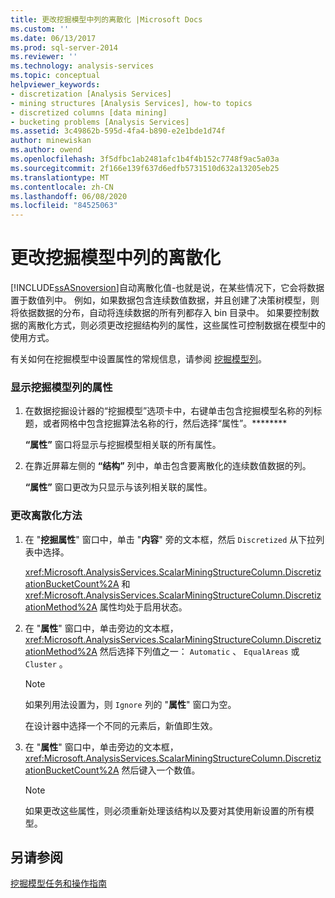 ```yaml
---
title: 更改挖掘模型中列的离散化 |Microsoft Docs
ms.custom: ''
ms.date: 06/13/2017
ms.prod: sql-server-2014
ms.reviewer: ''
ms.technology: analysis-services
ms.topic: conceptual
helpviewer_keywords:
- discretization [Analysis Services]
- mining structures [Analysis Services], how-to topics
- discretized columns [data mining]
- bucketing problems [Analysis Services]
ms.assetid: 3c49862b-595d-4fa4-b890-e2e1bde1d74f
author: minewiskan
ms.author: owend
ms.openlocfilehash: 3f5dfbc1ab2481afc1b4f4b152c7748f9ac5a03a
ms.sourcegitcommit: 2f166e139f637d6edfb5731510d632a13205eb25
ms.translationtype: MT
ms.contentlocale: zh-CN
ms.lasthandoff: 06/08/2020
ms.locfileid: "84525063"
---
```

# <a name="change-the-discretization-of-a-column-in-a-mining-model"></a>更改挖掘模型中列的离散化
  [!INCLUDE[ssASnoversion](../../includes/ssasnoversion-md.md)]自动离散化值-也就是说，在某些情况下，它会将数据置于数值列中。 例如，如果数据包含连续数值数据，并且创建了决策树模型，则将依据数据的分布，自动将连续数据的所有列都存入 bin 目录中。 如果要控制数据的离散化方式，则必须更改挖掘结构列的属性，这些属性可控制数据在模型中的使用方式。  
  
 有关如何在挖掘模型中设置属性的常规信息，请参阅 [挖掘模型列](mining-model-columns.md)。  
  
### <a name="to-display-the-properties-for-a-mining-model-column"></a>显示挖掘模型列的属性  
  
1.  在数据挖掘设计器的“挖掘模型”选项卡中，右键单击包含挖掘模型名称的列标题，或者网格中包含挖掘算法名称的行，然后选择“属性”。********  
  
     **“属性”** 窗口将显示与挖掘模型相关联的所有属性。  
  
2.  在靠近屏幕左侧的 **“结构”** 列中，单击包含要离散化的连续数值数据的列。  
  
     **“属性”** 窗口更改为只显示与该列相关联的属性。  
  
### <a name="to-change-the-discretization-method"></a>更改离散化方法  
  
1.  在 "**挖掘属性**" 窗口中，单击 "**内容**" 旁的文本框，然后 `Discretized` 从下拉列表中选择。  
  
     <xref:Microsoft.AnalysisServices.ScalarMiningStructureColumn.DiscretizationBucketCount%2A> 和 <xref:Microsoft.AnalysisServices.ScalarMiningStructureColumn.DiscretizationMethod%2A> 属性均处于启用状态。  
  
2.  在 "**属性**" 窗口中，单击旁边的文本框， <xref:Microsoft.AnalysisServices.ScalarMiningStructureColumn.DiscretizationMethod%2A> 然后选择下列值之一： `Automatic` 、 `EqualAreas` 或 `Cluster` 。  
  
    > [!NOTE]  
    >  如果列用法设置为，则 `Ignore` 列的 "**属性**" 窗口为空。  
  
     在设计器中选择一个不同的元素后，新值即生效。  
  
3.  在 "**属性**" 窗口中，单击旁边的文本框， <xref:Microsoft.AnalysisServices.ScalarMiningStructureColumn.DiscretizationBucketCount%2A> 然后键入一个数值。  
  
    > [!NOTE]  
    >  如果更改这些属性，则必须重新处理该结构以及要对其使用新设置的所有模型。  
  
## <a name="see-also"></a>另请参阅  
 [挖掘模型任务和操作指南](mining-model-tasks-and-how-tos.md)  
  
  
